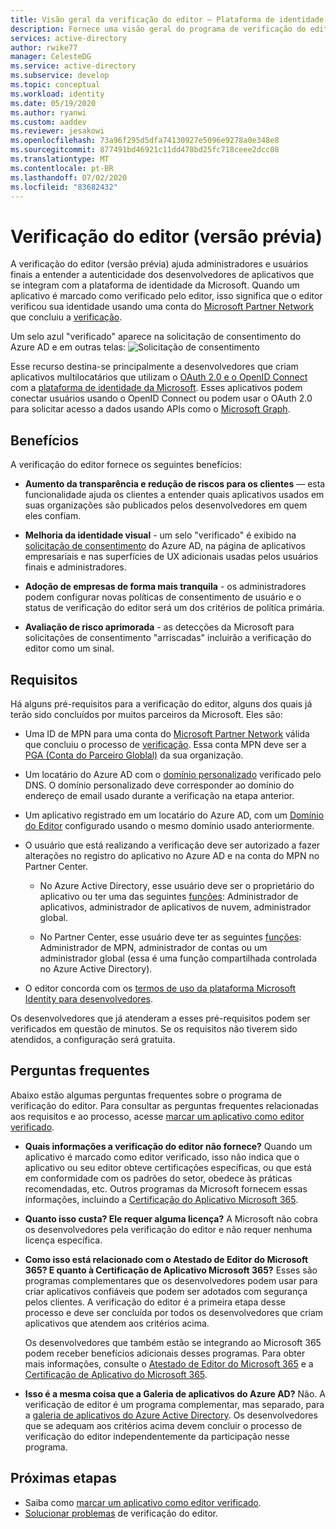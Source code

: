 ```yaml
---
title: Visão geral da verificação do editor – Plataforma de identidade da Microsoft | Azure
description: Fornece uma visão geral do programa de verificação do editor (versão prévia) para a plataforma de identidade da Microsoft. Lista os benefícios, os requisitos do programa e as perguntas frequentes. Quando um aplicativo é marcado como verificado pelo editor, isso significa que o editor verificou sua identidade usando uma conta do Microsoft Partner Network que concluiu o processo de verificação e associou essa conta do MPN ao registro de aplicativo.
services: active-directory
author: rwike77
manager: CelesteDG
ms.service: active-directory
ms.subservice: develop
ms.topic: conceptual
ms.workload: identity
ms.date: 05/19/2020
ms.author: ryanwi
ms.custom: aaddev
ms.reviewer: jesakowi
ms.openlocfilehash: 73a96f295d5dfa74130927e5096e9278a0e348e8
ms.sourcegitcommit: 877491bd46921c11dd478bd25fc718ceee2dcc08
ms.translationtype: MT
ms.contentlocale: pt-BR
ms.lasthandoff: 07/02/2020
ms.locfileid: "83682432"
---
```

# <a name="publisher-verification-preview"></a>Verificação do editor (versão prévia)

A verificação do editor (versão prévia) ajuda administradores e usuários finais a entender a autenticidade dos desenvolvedores de aplicativos que se integram com a plataforma de identidade da Microsoft. Quando um aplicativo é marcado como verificado pelo editor, isso significa que o editor verificou sua identidade usando uma conta do [Microsoft Partner Network](https://partner.microsoft.com/membership) que concluiu a [verificação](/partner-center/verification-responses). 

Um selo azul "verificado" aparece na solicitação de consentimento do Azure AD e em outras telas: ![Solicitação de consentimento](./media/publisher-verification-overview/consent-prompt.png)

Esse recurso destina-se principalmente a desenvolvedores que criam aplicativos multilocatários que utilizam o [OAuth 2.0 e o OpenID Connect](active-directory-v2-protocols.md) com a [plataforma de identidade da Microsoft](v2-overview.md). Esses aplicativos podem conectar usuários usando o OpenID Connect ou podem usar o OAuth 2.0 para solicitar acesso a dados usando APIs como o [Microsoft Graph](https://developer.microsoft.com/graph/).

## <a name="benefits"></a>Benefícios
A verificação do editor fornece os seguintes benefícios:
- **Aumento da transparência e redução de riscos para os clientes** — esta funcionalidade ajuda os clientes a entender quais aplicativos usados em suas organizações são publicados pelos desenvolvedores em quem eles confiam. 

- **Melhoria da identidade visual** - um selo "verificado" é exibido na [solicitação de consentimento](application-consent-experience.md) do Azure AD, na página de aplicativos empresariais e nas superfícies de UX adicionais usadas pelos usuários finais e administradores. 

- **Adoção de empresas de forma mais tranquila** - os administradores podem configurar novas políticas de consentimento de usuário e o status de verificação do editor será um dos critérios de política primária. 

- **Avaliação de risco aprimorada** - as detecções da Microsoft para solicitações de consentimento "arriscadas" incluirão a verificação do editor como um sinal. 

## <a name="requirements"></a>Requisitos
Há alguns pré-requisitos para a verificação do editor, alguns dos quais já terão sido concluídos por muitos parceiros da Microsoft. Eles são: 

-  Uma ID de MPN para uma conta do [Microsoft Partner Network](https://partner.microsoft.com/membership) válida que concluiu o processo de [verificação](/partner-center/verification-responses). Essa conta MPN deve ser a [PGA (Conta do Parceiro Globlal)](/partner-center/account-structure#the-top-level-is-the-partner-global-account-pga) da sua organização. 

-  Um locatário do Azure AD com o [domínio personalizado](/azure/active-directory/fundamentals/add-custom-domain) verificado pelo DNS. O domínio personalizado deve corresponder ao domínio do endereço de email usado durante a verificação na etapa anterior. 

-  Um aplicativo registrado em um locatário do Azure AD, com um [Domínio do Editor](howto-configure-publisher-domain.md) configurado usando o mesmo domínio usado anteriormente. 

-  O usuário que está realizando a verificação deve ser autorizado a fazer alterações no registro do aplicativo no Azure AD e na conta do MPN no Partner Center. 

    -  No Azure Active Directory, esse usuário deve ser o proprietário do aplicativo ou ter uma das seguintes [funções](/azure/active-directory/users-groups-roles/directory-assign-admin-roles): Administrador de aplicativos, administrador de aplicativos de nuvem, administrador global. 

    -  No Partner Center, esse usuário deve ter as seguintes [funções](/partner-center/permissions-overview): Administrador de MPN, administrador de contas ou um administrador global (essa é uma função compartilhada controlada no Azure Active Directory).
    
-  O editor concorda com os [termos de uso da plataforma Microsoft Identity para desenvolvedores](/legal/microsoft-identity-platform/terms-of-use).

Os desenvolvedores que já atenderam a esses pré-requisitos podem ser verificados em questão de minutos. Se os requisitos não tiverem sido atendidos, a configuração será gratuita. 

## <a name="frequently-asked-questions"></a>Perguntas frequentes 
Abaixo estão algumas perguntas frequentes sobre o programa de verificação do editor. Para consultar as perguntas frequentes relacionadas aos requisitos e ao processo, acesse [marcar um aplicativo como editor verificado](mark-app-as-publisher-verified.md).

- **Quais informações a verificação do editor __não__ fornece?**  Quando um aplicativo é marcado como editor verificado, isso não indica que o aplicativo ou seu editor obteve certificações específicas, ou que está em conformidade com os padrões do setor, obedece às práticas recomendadas, etc. Outros programas da Microsoft fornecem essas informações, incluindo a [Certificação do Aplicativo Microsoft 365](/microsoft-365-app-certification/overview).

- **Quanto isso custa? Ele requer alguma licença?** A Microsoft não cobra os desenvolvedores pela verificação do editor e não requer nenhuma licença específica. 

- **Como isso está relacionado com o Atestado de Editor do Microsoft 365? E quanto à Certificação de Aplicativo Microsoft 365?** Esses são programas complementares que os desenvolvedores podem usar para criar aplicativos confiáveis que podem ser adotados com segurança pelos clientes. A verificação do editor é a primeira etapa desse processo e deve ser concluída por todos os desenvolvedores que criam aplicativos que atendem aos critérios acima. 

  Os desenvolvedores que também estão se integrando ao Microsoft 365 podem receber benefícios adicionais desses programas. Para obter mais informações, consulte o [Atestado de Editor do Microsoft 365](/microsoft-365-app-certification/docs/attestation) e a [Certificação de Aplicativo do Microsoft 365](/microsoft-365-app-certification/docs/certification). 

- **Isso é a mesma coisa que a Galeria de aplicativos do Azure AD?** Não. A verificação de editor é um programa complementar, mas separado, para a [galeria de aplicativos do Azure Active Directory](/azure/active-directory/azuread-dev/howto-app-gallery-listing). Os desenvolvedores que se adequam aos critérios acima devem concluir o processo de verificação do editor independentemente da participação nesse programa. 

## <a name="next-steps"></a>Próximas etapas
* Saiba como [marcar um aplicativo como editor verificado](mark-app-as-publisher-verified.md).
* [Solucionar problemas](troubleshoot-publisher-verification.md) de verificação do editor.